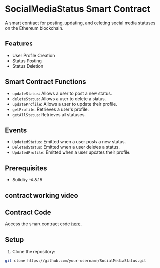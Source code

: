 # SocialMediaStatus Smart Contract

A smart contract for posting, updating, and deleting social media statuses on the Ethereum blockchain.

## Features

- User Profile Creation
- Status Posting
- Status Deletion

## Smart Contract Functions

- `updateStatus`: Allows a user to post a new status.
- `deleteStatus`: Allows a user to delete a status.
- `updateProfile`: Allows a user to update their profile.
- `getProfile`: Retrieves a user's profile.
- `getAllStatus`: Retrieves all statuses.

## Events

- `UpdatedStatus`: Emitted when a user posts a new status.
- `DeletedStatus`: Emitted when a user deletes a status.
- `UpdatedProfile`: Emitted when a user updates their profile.

## Prerequisites

- Solidity ^0.8.18

## contract working video



## Contract Code

Access the smart contract code [here](https://github.com/Sandhya-Thakur/web3-socila-media/blob/main/lib/contract.sol).

## Setup

1. Clone the repository:
```bash
git clone https://github.com/your-username/SocialMediaStatus.git


